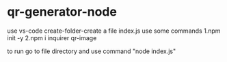 # qr-generator-node
use vs-code
create-folder-create a file index.js
use some commands
1.npm init -y
2.npm i inquirer qr-image

to run go to file directory and use command "node index.js"
